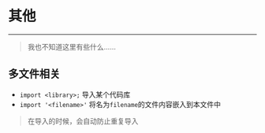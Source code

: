 # 其他
***
>我也不知道这里有些什么……

## 多文件相关
- `import <library>;` 导入某个代码库
- `import '<filename>'` 将名为`filename`的文件内容嵌入到本文件中

>在导入的时候，会自动防止重复导入
